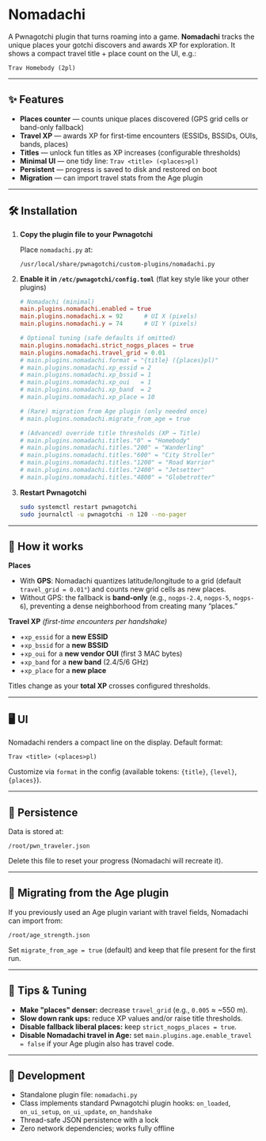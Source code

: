 # Nomadachi

A Pwnagotchi plugin that turns roaming into a game. **Nomadachi** tracks the unique places your gotchi discovers and awards XP for exploration. It shows a compact travel title + place count on the UI, e.g.:

```
Trav Homebody (2pl)
```

---

## ✨ Features

* **Places counter** — counts unique places discovered (GPS grid cells or band-only fallback)
* **Travel XP** — awards XP for first-time encounters (ESSIDs, BSSIDs, OUIs, bands, places)
* **Titles** — unlock fun titles as XP increases (configurable thresholds)
* **Minimal UI** — one tidy line: `Trav <title> (<places>pl)`
* **Persistent** — progress is saved to disk and restored on boot
* **Migration** — can import travel stats from the Age plugin

---

## 🛠 Installation

1. **Copy the plugin file to your Pwnagotchi**

   Place `nomadachi.py` at:

   ```
   /usr/local/share/pwnagotchi/custom-plugins/nomadachi.py
   ```

2. **Enable it in `/etc/pwnagotchi/config.toml`** (flat key style like your other plugins)

   ```toml
   # Nomadachi (minimal)
   main.plugins.nomadachi.enabled = true
   main.plugins.nomadachi.x = 92      # UI X (pixels)
   main.plugins.nomadachi.y = 74      # UI Y (pixels)

   # Optional tuning (safe defaults if omitted)
   main.plugins.nomadachi.strict_nogps_places = true
   main.plugins.nomadachi.travel_grid = 0.01
   # main.plugins.nomadachi.format = "{title} ({places}pl)"
   # main.plugins.nomadachi.xp_essid = 2
   # main.plugins.nomadachi.xp_bssid = 1
   # main.plugins.nomadachi.xp_oui   = 1
   # main.plugins.nomadachi.xp_band  = 2
   # main.plugins.nomadachi.xp_place = 10

   # (Rare) migration from Age plugin (only needed once)
   # main.plugins.nomadachi.migrate_from_age = true

   # (Advanced) override title thresholds (XP → Title)
   # main.plugins.nomadachi.titles."0" = "Homebody"
   # main.plugins.nomadachi.titles."200" = "Wanderling"
   # main.plugins.nomadachi.titles."600" = "City Stroller"
   # main.plugins.nomadachi.titles."1200" = "Road Warrior"
   # main.plugins.nomadachi.titles."2400" = "Jetsetter"
   # main.plugins.nomadachi.titles."4800" = "Globetrotter"
   ```

3. **Restart Pwnagotchi**

   ```bash
   sudo systemctl restart pwnagotchi
   sudo journalctl -u pwnagotchi -n 120 --no-pager
   ```

---

## 🧭 How it works

**Places**

* With **GPS**: Nomadachi quantizes latitude/longitude to a grid (default `travel_grid = 0.01°`) and counts new grid cells as new places.
* Without GPS: the fallback is **band-only** (e.g., `nogps-2.4`, `nogps-5`, `nogps-6`), preventing a dense neighborhood from creating many “places.”

**Travel XP** *(first-time encounters per handshake)*

* +`xp_essid` for a **new ESSID**
* +`xp_bssid` for a **new BSSID**
* +`xp_oui` for a **new vendor OUI** (first 3 MAC bytes)
* +`xp_band` for a **new band** (2.4/5/6 GHz)
* +`xp_place` for a **new place**

Titles change as your **total XP** crosses configured thresholds.

---

## 🖥 UI

Nomadachi renders a compact line on the display. Default format:

```
Trav <title> (<places>pl)
```

Customize via `format` in the config (available tokens: `{title}`, `{level}`, `{places}`).

---

## 💾 Persistence

Data is stored at:

```
/root/pwn_traveler.json
```

Delete this file to reset your progress (Nomadachi will recreate it).

---

## 🔁 Migrating from the Age plugin

If you previously used an Age plugin variant with travel fields, Nomadachi can import from:

```
/root/age_strength.json
```

Set `migrate_from_age = true` (default) and keep that file present for the first run.

---

## 🔧 Tips & Tuning

* **Make "places" denser:** decrease `travel_grid` (e.g., `0.005` ≈ \~550 m).
* **Slow down rank ups:** reduce XP values and/or raise title thresholds.
* **Disable fallback liberal places:** keep `strict_nogps_places = true`.
* **Disable Nomadachi travel in Age:** set `main.plugins.age.enable_travel = false` if your Age plugin also has travel code.

---

## 🧪 Development

* Standalone plugin file: `nomadachi.py`
* Class implements standard Pwnagotchi plugin hooks: `on_loaded`, `on_ui_setup`, `on_ui_update`, `on_handshake`
* Thread-safe JSON persistence with a lock
* Zero network dependencies; works fully offline
